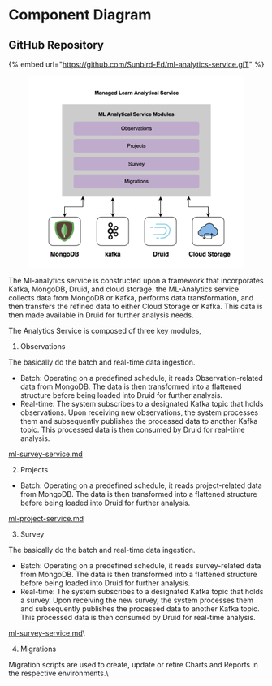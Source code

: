 # Component Diagram

## GitHub Repository

{% embed url="https://github.com/Sunbird-Ed/ml-analytics-service.giT" %}

<figure><img src="../../../../../.gitbook/assets/Screenshot 2023-08-16 at 2.08.08 PM (1).png" alt=""><figcaption></figcaption></figure>

The Ml-analytics service is constructed upon a framework that incorporates Kafka, MongoDB, Druid, and cloud storage. the ML-Analytics service collects data from MongoDB or Kafka, performs data transformation, and then transfers the refined data to either Cloud Storage or Kafka. This data is then made available in Druid for further analysis needs.

The Analytics Service is composed of three key modules,

1. Observations

The basically do the batch and real-time data ingestion.

* Batch: Operating on a predefined schedule, it reads Observation-related data from MongoDB. The data is then transformed into a flattened structure before being loaded into Druid for further analysis.
* Real-time: The system subscribes to a designated Kafka topic that holds observations. Upon receiving new observations, the system processes them and subsequently publishes the processed data to another Kafka topic. This processed data is then consumed by Druid for real-time analysis.

[ml-survey-service.md](../ml-survey-service.md "mention")

2. Projects

* Batch: Operating on a predefined schedule, it reads project-related data from MongoDB. The data is then transformed into a flattened structure before being loaded into Druid for further analysis.

[ml-project-service.md](../ml-project-service.md "mention")

3. Survey

The basically do the batch and real-time data ingestion.

* Batch: Operating on a predefined schedule, it reads survey-related data from MongoDB. The data is then transformed into a flattened structure before being loaded into Druid for further analysis.
* Real-time: The system subscribes to a designated Kafka topic that holds a survey. Upon receiving the new survey, the system processes them and subsequently publishes the processed data to another Kafka topic. This processed data is then consumed by Druid for real-time analysis.

[ml-survey-service.md](../ml-survey-service.md "mention")\\

4. Migrations

Migration scripts are used to create, update or retire Charts and Reports in the respective environments.\
